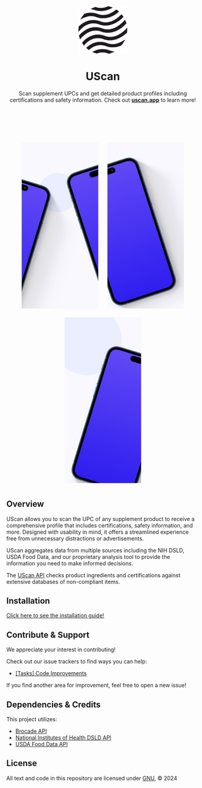 <div align="center">
  <img width="128px" src="./assets/test.png" alt="UScan Logo">

  # UScan

  Scan supplement UPCs and get detailed product profiles including certifications and safety information. Check out <a href="https://uscan.vercel.app"><strong>uscan.app</strong></a> to learn more!

  <br/>

  <br><br>

  <!-- Centered images -->
  <div align="center">
    <img src="assets/Preview (1).png" alt="Preview 1" width="200" style="margin: 10px;">
    <img src="assets/Preview (2).png" alt="Preview 2" width="200" style="margin: 10px;">
    <img src="assets/Preview.png" alt="Preview" width="200" style="margin: 10px;">
  </div>
</div>

## Overview

UScan allows you to scan the UPC of any supplement product to receive a comprehensive profile that includes certifications, safety information, and more. Designed with usability in mind, it offers a streamlined experience free from unnecessary distractions or advertisements.

UScan aggregates data from multiple sources including the NIH DSLD, USDA Food Data, and our proprietary analysis tool to provide the information you need to make informed decisions.

The [UScan API](https://github.com/wldeh/UScan-API) checks product ingredients and certifications against extensive databases of non-compliant items.



## Installation

[Click here to see the installation guide!](https://uscan.vercel.app/)

## Contribute & Support

We appreciate your interest in contributing!

Check out our issue trackers to find ways you can help:
- [[Tasks] Code Improvements](https://github.com/wldeh/UScan/issues/1)

If you find another area for improvement, feel free to open a new issue!

## Dependencies & Credits

This project utilizes:
* [Brocade API](https://www.brocade.io/)
* [National Institutes of Health DSLD API](https://dsld.od.nih.gov/)
* [USDA Food Data API](https://fdc.nal.usda.gov/)

## License

All text and code in this repository are licensed under [GNU](https://github.com/wldeh/UScan/blob/main/LICENSE), © 2024
